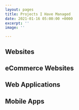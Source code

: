 ```yaml
---
layout: pages
title: Projects I Have Managed
date: 2021-01-16 05:00:00 +0000
excerpt: ''
image: ''

---
```

## Websites

## eCommerce Websites

## Web Applications

## Mobile Apps